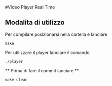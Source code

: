 #Video Player Real Time
## Modalita di utilizzo
Per compilare posizionarsi nella cartella e lanciare
```
make
```
Per utilizzare il player lanciare il comando
```
./player
```
** Prima di fare il commit lanciare **
```
make clean
```

